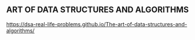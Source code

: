 
## ART OF DATA STRUCTURES AND ALGORITHMS

https://dsa-real-life-problems.github.io/The-art-of-data-structures-and-algorithms/

